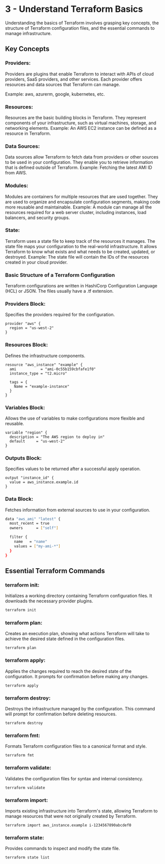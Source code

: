 # 3 - Understand Terraform Basics

Understanding the basics of Terraform involves grasping key concepts, the structure of Terraform configuration files, and the essential commands to manage infrastructure.

## Key Concepts
### Providers:

Providers are plugins that enable Terraform to interact with APIs of cloud providers, SaaS providers, and other services. Each provider offers resources and data sources that Terraform can manage.

Example: aws, azurerm, google, kubernetes, etc.

### Resources:

Resources are the basic building blocks in Terraform. They represent components of your infrastructure, such as virtual machines, storage, and networking elements.
Example: An AWS EC2 instance can be defined as a resource in Terraform.

### Data Sources:

Data sources allow Terraform to fetch data from providers or other sources to be used in your configuration. They enable you to retrieve information that is defined outside of Terraform.
Example: Fetching the latest AMI ID from AWS.

### Modules:

Modules are containers for multiple resources that are used together. They are used to organize and encapsulate configuration segments, making code more reusable and maintainable.
Example: A module can manage all the resources required for a web server cluster, including instances, load balancers, and security groups.

### State:

Terraform uses a state file to keep track of the resources it manages. The state file maps your configuration to the real-world infrastructure. It allows Terraform to know what exists and what needs to be created, updated, or destroyed.
Example: The state file will contain the IDs of the resources created in your cloud provider.

### Basic Structure of a Terraform Configuration
Terraform configurations are written in HashiCorp Configuration Language (HCL) or JSON. The files usually have a .tf extension.

### Providers Block:

Specifies the providers required for the configuration.
```t
provider "aws" {
  region = "us-west-2"
}
```
### Resources Block:

Defines the infrastructure components.
```t
resource "aws_instance" "example" {
  ami           = "ami-0c55b159cbfafe1f0"
  instance_type = "t2.micro"

  tags = {
    Name = "example-instance"
  }
}
```
### Variables Block:

Allows the use of variables to make configurations more flexible and reusable.
```t
variable "region" {
  description = "The AWS region to deploy in"
  default     = "us-west-2"
}
```
### Outputs Block:

Specifies values to be returned after a successful apply operation.
```t
output "instance_id" {
  value = aws_instance.example.id
}
```
### Data Block:
Fetches information from external sources to use in your configuration.

```bash
data "aws_ami" "latest" {
  most_recent = true
  owners      = ["self"]

  filter {
    name   = "name"
    values = ["my-ami-*"]
  }
}
```
## Essential Terraform Commands

### terraform init:
Initializes a working directory containing Terraform configuration files. It downloads the necessary provider plugins.
```bash
terraform init
```
### terraform plan:
Creates an execution plan, showing what actions Terraform will take to achieve the desired state defined in the configuration files.
```t
terraform plan
```
### terraform apply:
Applies the changes required to reach the desired state of the configuration. It prompts for confirmation before making any changes.
```t
terraform apply
```
### terraform destroy:
Destroys the infrastructure managed by the configuration. This command will prompt for confirmation before deleting resources.
```t
terraform destroy
```
### terraform fmt:
Formats Terraform configuration files to a canonical format and style.
```t
terraform fmt
```
### terraform validate:
Validates the configuration files for syntax and internal consistency.
```t
terraform validate
```
### terraform import:
Imports existing infrastructure into Terraform's state, allowing Terraform to manage resources that were not originally created by Terraform.
```
terraform import aws_instance.example i-1234567890abcdef0
```
### terraform state:
Provides commands to inspect and modify the state file.
```t
terraform state list
```







